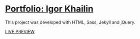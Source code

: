 # [Portfolio: Igor Khailin](https://gingabit.github.io)

This project was developed with HTML, Sass, Jekyll and jQuery.

[LIVE PREVIEW](https://gingabit.github.io)


